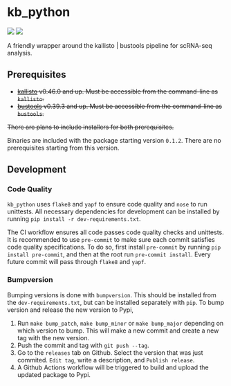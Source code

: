 # kb_python
![](https://img.shields.io/badge/Version-0.1.2-informational)
![](https://github.com/pachterlab/kb_python/workflows/CI/badge.svg)

A friendly wrapper around the kallisto | bustools pipeline for scRNA-seq analysis.

## Prerequisites
- ~~[kallisto](https://pachterlab.github.io/kallisto/) v0.46.0 and up.
Must be accessible from the command-line as `kallisto`.~~
- ~~[bustools](https://bustools.github.io/) v0.39.3 and up.
Must be accessible from the command-line as `bustools`.~~

~~There are plans to include installers for both prerequisites.~~

Binaries are included with the package starting version `0.1.2`. There are no prerequisites starting from this version.

## Development
### Code Quality
`kb_python` uses `flake8` and `yapf` to ensure code quality and `nose`
to run unittests. All necessary dependencies for development can be installed
by running `pip install -r dev-requirements.txt`.

The CI workflow ensures all code passes code quality checks and unittests.
It is recommended to use `pre-commit` to make sure each commit satisfies
code quality specifications. To do so, first install `pre-commit` by running
`pip install pre-commit`, and then at the root run `pre-commit install`.
Every future commit will pass through `flake8` and `yapf`.

### Bumpversion
Bumping versions is done with `bumpversion`. This should be installed from the
`dev-requirements.txt`, but can be installed separately with `pip`. To bump
version and release the new version to Pypi,
1. Run `make bump_patch`, `make bump_minor` or `make bump_major` depending
on which version to bump. This will make a new commit and create a new tag
with the new version.
2. Push the commit and tag with `git push --tag`.
3. Go to the `releases` tab on Github. Select the version that was just commited.
`Edit tag`, write a description, and `Publish release`.
4. A Github Actions workflow will be triggered to build and upload the updated
package to Pypi.
